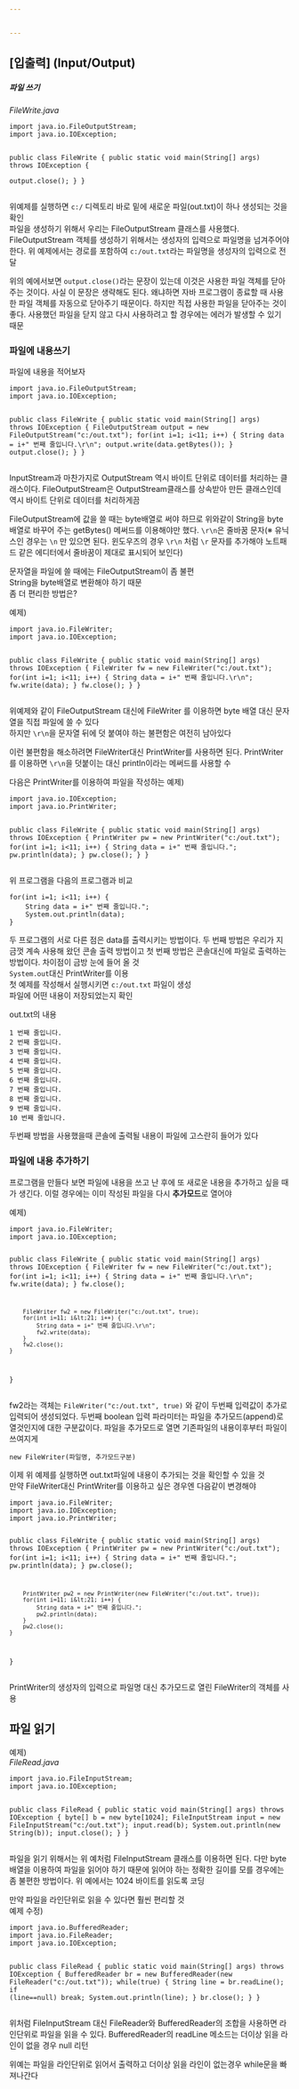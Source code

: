 ```yaml
---


---
```


<h2 id="입출력-inputoutput">[입출력] (Input/Output)</h2>
<h5 id="파일-쓰기">파일 쓰기</h5>
<p><em>FileWrite.java</em></p>
<pre><code>import java.io.FileOutputStream;
import java.io.IOException;

public class FileWrite {
    public static void main(String[] args) throws IOException {  
        output.close();
    }
}
</code></pre>
<p>위예제를 실행하면  <code>c:/</code>  디렉토리 바로 밑에 새로운 파일(out.txt)이 하나 생성되는 것을 확인<br>
파일을 생성하기 위해서 우리는 FileOutputStream 클래스를 사용했다. FileOutputStream 객체를 생성하기 위해서는 생성자의 입력으로 파일명을 넘겨주어야 한다. 위 예제에서는 경로를 포함하여  <code>c:/out.txt</code>라는 파일명을 생성자의 입력으로 전달</p>
<p>위의 예에서보면  <code>output.close()</code>라는 문장이 있는데 이것은 사용한 파일 객체를 닫아주는 것이다. 사실 이 문장은 생략해도 된다. 왜냐하면 자바 프로그램이 종료할 때 사용한 파일 객체를 자동으로 닫아주기 때문이다. 하지만 직접 사용한 파일을 닫아주는 것이 좋다. 사용했던 파일을 닫지 않고 다시 사용하려고 할 경우에는 에러가 발생할 수 있기 때문</p>
<h3 id="파일에-내용쓰기">파일에 내용쓰기</h3>
<p>파일에 내용을 적어보자</p>
<pre><code>import java.io.FileOutputStream;
import java.io.IOException;

public class FileWrite {
    public static void main(String[] args) throws IOException {
        FileOutputStream output = new FileOutputStream("c:/out.txt");
        for(int i=1; i&lt;11; i++) {
            String data = i+" 번째 줄입니다.\r\n";
            output.write(data.getBytes());
        }
        output.close();
    }
}
</code></pre>
<p>InputStream과 마찬가지로 OutputStream 역시 바이트 단위로 데이터를 처리하는 클래스이다. FileOutputStream은 OutputStream클래스를 상속받아 만든 클래스인데 역시 바이트 단위로 데이터를 처리하게끔</p>
<p>FileOutputStream에 값을 쓸 때는 byte배열로 써야 하므로 위와같이 String을 byte배열로 바꾸어 주는 getBytes() 메써드를 이용해야만 했다.  <code>\r\n</code>은 줄바꿈 문자(※ 유닉스인 경우는  <code>\n</code>  만 있으면 된다. 윈도우즈의 경우  <code>\r\n</code>  처럼  <code>\r</code>  문자를 추가해야 노트패드 같은 에디터에서 줄바꿈이 제대로 표시되어 보인다)</p>
<p>문자열을 파일에 쓸 때에는 FileOutputStream이 좀 불편<br>
String을 byte배열로 변환해야 하기 때문<br>
좀 더 편리한 방법은?</p>
<p>예제)</p>
<pre><code>import java.io.FileWriter;
import java.io.IOException;

public class FileWrite {
    public static void main(String[] args) throws IOException {
        FileWriter fw = new FileWriter("c:/out.txt");
        for(int i=1; i&lt;11; i++) {
            String data = i+" 번째 줄입니다.\r\n";
            fw.write(data);
        }
        fw.close();
    }
}
</code></pre>
<p>위예제와 같이 FileOutputStream 대신에 FileWriter 를 이용하면 byte 배열 대신 문자열을 직접 파일에 쓸 수 있다<br>
하지만  <code>\r\n</code>을 문자열 뒤에 덧 붙여야 하는 불편함은 여전히 남아있다</p>
<p>이런 불편함을 해소하려면 FileWriter대신 PrintWriter를 사용하면 된다. PrintWriter를 이용하면  <code>\r\n</code>을 덧붙이는 대신 println이라는 메써드를 사용할 수</p>
<p>다음은 PrintWriter를 이용하여 파일을 작성하는 예제)</p>
<pre><code>import java.io.IOException;
import java.io.PrintWriter;

public class FileWrite {
    public static void main(String[] args) throws IOException {
        PrintWriter pw = new PrintWriter("c:/out.txt");
        for(int i=1; i&lt;11; i++) {
            String data = i+" 번째 줄입니다.";
            pw.println(data);
        }
        pw.close();
    }
}
</code></pre>
<p>위 프로그램을 다음의 프로그램과 비교</p>
<pre><code>for(int i=1; i&lt;11; i++) {
    String data = i+" 번째 줄입니다.";
    System.out.println(data);
}
</code></pre>
<p>두 프로그램의 서로 다른 점은 data를 출력시키는 방법이다. 두 번째 방법은 우리가 지금껏 계속 사용해 왔던 콘솔 출력 방법이고 첫 번째 방법은 콘솔대신에 파일로 출력하는 방법이다. 차이점이 금방 눈에 들어 올 것<br>
<code>System.out</code>대신 PrintWriter를 이용<br>
첫 예제를 작성해서 실행시키면  <code>c:/out.txt</code>  파일이 생성<br>
파일에 어떤 내용이 저장되었는지 확인</p>
<p>out.txt의 내용</p>
<pre><code>1 번째 줄입니다.
2 번째 줄입니다.
3 번째 줄입니다.
4 번째 줄입니다.
5 번째 줄입니다.
6 번째 줄입니다.
7 번째 줄입니다.
8 번째 줄입니다.
9 번째 줄입니다.
10 번째 줄입니다.
</code></pre>
<p>두번째 방법을 사용했을때 콘솔에 출력될 내용이 파일에 고스란히 들어가 있다</p>
<h3 id="파일에-내용-추가하기">파일에 내용 추가하기</h3>
<p>프로그램을 만들다 보면 파일에 내용을 쓰고 난 후에 또 새로운 내용을 추가하고 싶을 때가 생긴다. 이럴 경우에는 이미 작성된 파일을 다시  <strong>추가모드</strong>로 열어야</p>
<p>예제)</p>
<pre><code>import java.io.FileWriter;
import java.io.IOException;

public class FileWrite {
    public static void main(String[] args) throws IOException {
        FileWriter fw = new FileWriter("c:/out.txt");
        for(int i=1; i&lt;11; i++) {
            String data = i+" 번째 줄입니다.\r\n";
            fw.write(data);
        }
        fw.close();

        FileWriter fw2 = new FileWriter("c:/out.txt", true);
        for(int i=11; i&lt;21; i++) {
            String data = i+" 번째 줄입니다.\r\n";
            fw2.write(data);
        }
        fw2.close();
    }
}
</code></pre>
<p>fw2라는 객체는  <code>FileWriter("c:/out.txt", true)</code>  와 같이 두번째 입력값이 추가로 입력되어 생성되었다. 두번째 boolean 입력 파라미터는 파일을 추가모드(append)로 열것인지에 대한 구분값이다. 파일을 추가모드로 열면 기존파일의 내용이후부터 파일이 쓰여지게</p>
<pre><code>new FileWriter(파일명, 추가모드구분)
</code></pre>
<p>이제 위 예제를 실행하면 out.txt파일에 내용이 추가되는 것을 확인할 수 있을 것<br>
만약 FileWriter대신 PrintWriter를 이용하고 싶은 경우엔 다음같이 변경해야</p>
<pre><code>import java.io.FileWriter;
import java.io.IOException;
import java.io.PrintWriter;

public class FileWrite {
    public static void main(String[] args) throws IOException {
        PrintWriter pw = new PrintWriter("c:/out.txt");
        for(int i=1; i&lt;11; i++) {
            String data = i+" 번째 줄입니다.";
            pw.println(data);
        }
        pw.close();


        PrintWriter pw2 = new PrintWriter(new FileWriter("c:/out.txt", true));
        for(int i=11; i&lt;21; i++) {
            String data = i+" 번째 줄입니다.";
            pw2.println(data);
        }
        pw2.close();
    }
}
</code></pre>
<p>PrintWriter의 생성자의 입력으로 파일명 대신 추가모드로 열린 FileWriter의 객체를 사용</p>
<h2 id="파일-읽기">파일 읽기</h2>
<p>예제)<br>
<em>FileRead.java</em></p>
<pre><code>import java.io.FileInputStream;
import java.io.IOException;

public class FileRead {
    public static void main(String[] args) throws IOException {
        byte[] b = new byte[1024];
        FileInputStream input = new FileInputStream("c:/out.txt");
        input.read(b);
        System.out.println(new String(b));
        input.close();
    }
}
</code></pre>
<p>파일을 읽기 위해서는 위 예처럼 FileInputStream 클래스를 이용하면 된다. 다만 byte 배열을 이용하여 파일을 읽어야 하기 때문에 읽어야 하는 정확한 길이를 모를 경우에는 좀 불편한 방법이다. 위 예에서는 1024 바이트를 읽도록 코딩</p>
<p>만약 파일을 라인단위로 읽을 수 있다면 훨씬 편리할 것<br>
예제 수정)</p>
<pre><code>import java.io.BufferedReader;
import java.io.FileReader;
import java.io.IOException;

public class FileRead {
    public static void main(String[] args) throws IOException {
        BufferedReader br = new BufferedReader(new FileReader("c:/out.txt"));
        while(true) {
            String line = br.readLine();
            if (line==null) break;
            System.out.println(line);
        }
        br.close();
    }
}
</code></pre>
<p>위처럼 FileInputStream 대신 FileReader와 BufferedReader의 조합을 사용하면 라인단위로 파일을 읽을 수 있다. BufferedReader의 readLine 메소드는 더이상 읽을 라인이 없을 경우 null 리턴</p>
<p>위예는 파일을 라인단위로 읽어서 출력하고 더이상 읽을 라인이 없는경우 while문을 빠져나간다</p>

